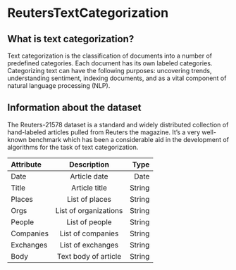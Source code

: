# ReutersTextCategorization

## What is text categorization? 

Text categorization is the classification of documents into a number of predefined categories. Each document has its own labeled categories. 
Categorizing text can have the following purposes: uncovering trends, understanding sentiment, indexing documents, and as a vital component of
natural language processing (NLP).

## Information about the dataset

The Reuters-21578 dataset is a standard and widely distributed collection of hand-labeled articles pulled from Reuters the magazine. 
It’s a very well-known benchmark which has been a considerable aid in the development of algorithms for the task of text categorization.

| Attribute | Description | Type |
| :---         |     :---:      |          ---: |
| Date   | Article date     | Date    |
| Title     | Article title       | String     |
| Places     | List of places       | String     |
| Orgs     | List of organizations       | String     |
| People     | List of people       | String     |
| Companies     | List of companies      | String     |
| Exchanges     | List of exchanges      | String     |
| Body     | Text body of article      | String     |
